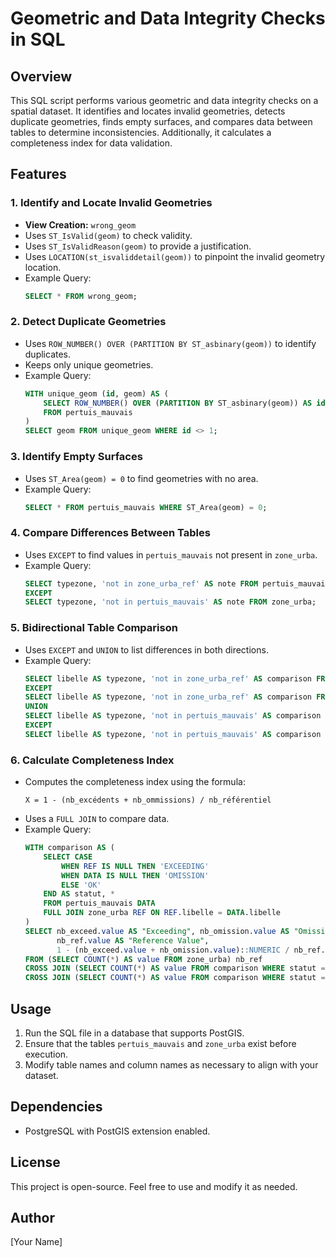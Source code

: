 # Geometric and Data Integrity Checks in SQL

## Overview

This SQL script performs various geometric and data integrity checks on a spatial dataset. It identifies and locates invalid geometries, detects duplicate geometries, finds empty surfaces, and compares data between tables to determine inconsistencies. Additionally, it calculates a completeness index for data validation.

## Features

### 1. Identify and Locate Invalid Geometries

- **View Creation:** `wrong_geom`
- Uses `ST_IsValid(geom)` to check validity.
- Uses `ST_IsValidReason(geom)` to provide a justification.
- Uses `LOCATION(st_isvaliddetail(geom))` to pinpoint the invalid geometry location.
- Example Query:
  ```sql
  SELECT * FROM wrong_geom;
  ```

### 2. Detect Duplicate Geometries

- Uses `ROW_NUMBER() OVER (PARTITION BY ST_asbinary(geom))` to identify duplicates.
- Keeps only unique geometries.
- Example Query:
  ```sql
  WITH unique_geom (id, geom) AS (
      SELECT ROW_NUMBER() OVER (PARTITION BY ST_asbinary(geom)) AS id, geom
      FROM pertuis_mauvais
  )
  SELECT geom FROM unique_geom WHERE id <> 1;
  ```

### 3. Identify Empty Surfaces

- Uses `ST_Area(geom) = 0` to find geometries with no area.
- Example Query:
  ```sql
  SELECT * FROM pertuis_mauvais WHERE ST_Area(geom) = 0;
  ```

### 4. Compare Differences Between Tables

- Uses `EXCEPT` to find values in `pertuis_mauvais` not present in `zone_urba`.
- Example Query:
  ```sql
  SELECT typezone, 'not in zone_urba_ref' AS note FROM pertuis_mauvais
  EXCEPT
  SELECT typezone, 'not in pertuis_mauvais' AS note FROM zone_urba;
  ```

### 5. Bidirectional Table Comparison

- Uses `EXCEPT` and `UNION` to list differences in both directions.
- Example Query:
  ```sql
  SELECT libelle AS typezone, 'not in zone_urba_ref' AS comparison FROM pertuis_mauvais
  EXCEPT
  SELECT libelle AS typezone, 'not in zone_urba_ref' AS comparison FROM zone_urba
  UNION
  SELECT libelle AS typezone, 'not in pertuis_mauvais' AS comparison FROM zone_urba
  EXCEPT
  SELECT libelle AS typezone, 'not in pertuis_mauvais' AS comparison FROM pertuis_mauvais;
  ```

### 6. Calculate Completeness Index

- Computes the completeness index using the formula:
  ```
  X = 1 - (nb_excédents + nb_ommissions) / nb_référentiel
  ```
- Uses a `FULL JOIN` to compare data.
- Example Query:
  ```sql
  WITH comparison AS (
      SELECT CASE
          WHEN REF IS NULL THEN 'EXCEEDING'
          WHEN DATA IS NULL THEN 'OMISSION'
          ELSE 'OK'
      END AS statut, *
      FROM pertuis_mauvais DATA
      FULL JOIN zone_urba REF ON REF.libelle = DATA.libelle
  )
  SELECT nb_exceed.value AS "Exceeding", nb_omission.value AS "Omission",
         nb_ref.value AS "Reference Value",
         1 - (nb_exceed.value + nb_omission.value)::NUMERIC / nb_ref.value AS "Completeness Index"
  FROM (SELECT COUNT(*) AS value FROM zone_urba) nb_ref
  CROSS JOIN (SELECT COUNT(*) AS value FROM comparison WHERE statut = 'EXCEEDING') AS nb_exceed
  CROSS JOIN (SELECT COUNT(*) AS value FROM comparison WHERE statut = 'OMISSION') AS nb_omission;
  ```

## Usage

1. Run the SQL file in a database that supports PostGIS.
2. Ensure that the tables `pertuis_mauvais` and `zone_urba` exist before execution.
3. Modify table names and column names as necessary to align with your dataset.

## Dependencies

- PostgreSQL with PostGIS extension enabled.

## License

This project is open-source. Feel free to use and modify it as needed.

## Author

[Your Name]

